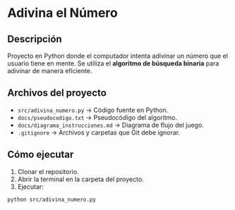 # Adivina el Número

## Descripción
Proyecto en Python donde el computador intenta adivinar un número que el usuario tiene en mente. Se utiliza el **algoritmo de búsqueda binaria** para adivinar de manera eficiente.

## Archivos del proyecto
- `src/adivina_numero.py` → Código fuente en Python.
- `docs/pseudocodigo.txt` → Pseudocódigo del algoritmo.
- `docs/diagrama_instrucciones.md` → Diagrama de flujo del juego.
- `.gitignore` → Archivos y carpetas que Git debe ignorar.

## Cómo ejecutar
1. Clonar el repositorio.
2. Abrir la terminal en la carpeta del proyecto.
3. Ejecutar:
```bash
python src/adivina_numero.py
